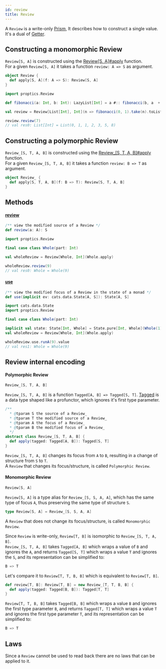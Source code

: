 ```yaml
---
id: review
title: Review
---
```


A `Review` is a write-only [Prism](prism.md), It
describes how to construct a single value. It's a dual of [Getter](getter.md).<br/>

## Constructing a monomorphic Review

`Review[S, A]` is constructed using the <a href="../../api/proptics/Review$">Review[S, A]#apply</a> function.</br>
For a given `Review[S, A]` it takes a function `review: A => S` as argument.

```scala
object Review {
  def apply[S, A](f: A => S): Review[S, A]
}
```
```scala
import proptics.Review

def fibonacci(a: Int, b: Int): LazyList[Int] = a #:: fibonacci(b, a  + b)

val review = Review[List[Int], Int](n => fibonacci(0, 1).take(n).toList)

review.review(7)
// val res0: List[Int] = List(0, 1, 1, 2, 3, 5, 8)
```

## Constructing a polymorphic Review

`Review_[S, T, A, B]` is constructed using the <a href="../../api/proptics/Review_$">Review_[S, T, A, B]#apply</a> function.</br>
For a given `Review_[S, T, A, B]` it takes a function `review: B => T` as argument.

```scala
object Review_ {
  def apply[S, T, A, B](f: B => T): Review[S, T, A, B]
}
```

## Methods

#### [review](../../api/proptics/Review_.html#review(b:B):T)

```scala
/** view the modified source of a Review */
def review(a: A): S
```

```scala
import proptics.Review

final case class Whole(part: Int)

val wholeReview = Review[Whole, Int](Whole.apply)

wholeReview.review(9)
// val res0: Whole = Whole(9)
```

#### [use](../../api/proptics/Review_.html#use(implicitev:cats.data.State[B,T]):cats.data.State[B,T])

```scala
/** view the modified focus of a Review in the state of a monad */
def use(implicit ev: cats.data.State[A, S]): State[A, S]
```

```scala
import cats.data.State
import proptics.Review

final case class Whole(part: Int)

implicit val state: State[Int, Whole] = State.pure[Int, Whole](Whole(1))
val wholeReview = Review[Whole, Int](Whole.apply)

wholeReview.use.runA(9).value
// val res1: Whole = Whole(9)
```

## Review internal encoding

#### Polymorphic Review

```scala
Review_[S, T, A, B]
```

`Review_[S, T, A, B]` is a function `Tagged[A, B] => Tagged[S, T]`. [Tagged](../data-types/tagged.md) is a data type shaped like a profunctor, which ignores it's first type parameter.

```scala
/**
  * @tparam S the source of a Review_
  * @tparam T the modified source of a Review_
  * @tparam A the focus of a Review_
  * @tparam B the modified focus of a Review_
  */
abstract class Review_[S, T, A, B] {
  def apply(tagged: Tagged[A, B]): Tagged[S, T]
}
```

`Review_[S, T, A, B]` changes its focus from `A` to `B`, resulting in a change of structure from `S` to `T`.</br>
 A `Review` that changes its focus/structure, is called `Polymorphic Review`.
 
 #### Monomorphic Review
 
```scala
Review[S, A]
```

`Review[S, A]` is a type alias for `Review_[S, S, A, A]`, which has the same type of focus `A`, thus preserving the same type of structure `S`.

```scala
type Review[S, A] = Review_[S, S, A, A]
``` 

A `Review` that does not change its focus/structure, is called `Monomorphic Review`.

Since `Review` is write-only, `Review[T, B]` is isomorphic to `Review_[S, T, A, B]`.</br>
`Review_[S, T, A, B]` takes `Tagged[A, B]` which wraps a value of `B` and  ignores the `A`, and returns `Tagged[S, T]` 
 which wraps a value `T` and ignores the `S`,  and its representation can be simplified to:

```scala
B => T
```
Let's compare it to `Review[T, T, B, B]` which is equivalent to `Review[T, B]`.</br> 

```scala
def review[T, B]: Review[T, B] = new Review_[T, T, B, B] {
  def apply(tagged: Tagged[B, B]): Tagged[T, T] 
}
```

`Review[T, T, B, B]` takes `Tagged[B, B]` which wraps a value `B` and  ignores the first type parameter `B`, and returns `Tagged[T, T]` which wraps a value `T` and ignores the first type parameter `T`, 
and its representation can be simplified to:

```scala
B => T
```

## Laws

Since a `Review` cannot be used to read back there are no laws that can be applied to it.
